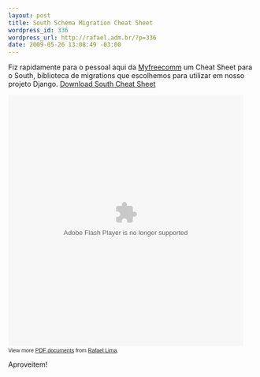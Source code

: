 ```yaml
--- 
layout: post
title: South Schema Migration Cheat Sheet
wordpress_id: 336
wordpress_url: http://rafael.adm.br/?p=336
date: 2009-05-26 13:08:49 -03:00
---
```

Fiz rapidamente para o pessoal aqui da <a href="http://www.myfreecomm.com.br">Myfreecomm</a> um Cheat Sheet para o South, biblioteca de migrations que escolhemos para utilizar em nosso projeto Django. <a href="/wp-content/uploads/2009/05/south-cheat-sheet.pdf">Download South Cheat Sheet</a>
<div id="__ss_1490355" style="width: 477px; text-align: left;"><object width="477" height="510" data="http://static.slidesharecdn.com/swf/ssplayerd.swf?doc=south-cheat-sheet-090526100345-phpapp02&amp;rel=0&amp;stripped_title=south-cheat-sheet" type="application/x-shockwave-flash"><param name="allowFullScreen" value="true" /><param name="allowScriptAccess" value="always" /><param name="src" value="http://static.slidesharecdn.com/swf/ssplayerd.swf?doc=south-cheat-sheet-090526100345-phpapp02&amp;rel=0&amp;stripped_title=south-cheat-sheet" /><param name="allowfullscreen" value="true" /></object>
<div style="font-size: 11px; font-family: tahoma,arial; height: 26px; padding-top: 2px;">View more <a style="text-decoration:underline;" href="http://www.slideshare.net/">PDF documents</a> from <a style="text-decoration:underline;" href="http://www.slideshare.net/rafael_lima">Rafael Lima</a>.</div>
</div>
Aproveitem!
